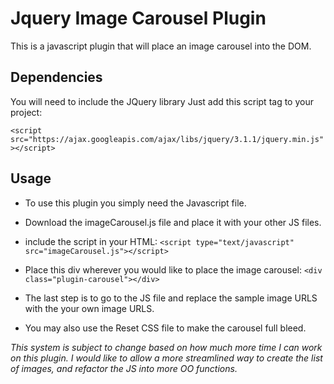 # Jquery Image Carousel Plugin

This is a javascript plugin that will place an image carousel into the DOM. 

## Dependencies
You will need to include the JQuery library
Just add this script tag to your project:

`<script src="https://ajax.googleapis.com/ajax/libs/jquery/3.1.1/jquery.min.js"></script>`

## Usage
- To use this plugin you simply need the Javascript file. 
- Download the imageCarousel.js file and place it with your other JS files.
- include the script in your HTML: `<script type="text/javascript" src="imageCarousel.js"></script>`
- Place this div wherever you would like to place the image carousel: `<div class="plugin-carousel"></div>`
- The last step is to go to the JS file and replace the sample image URLS with the your own image URLS.

- You may also use the Reset CSS file to make the carousel full bleed.

*This system is subject to change based on how much more time I can work on this plugin. I would like to allow a more streamlined way to create the list of images, and refactor the JS into more OO functions.*

